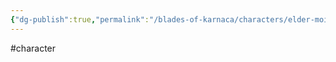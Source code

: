 ```yaml
---
{"dg-publish":true,"permalink":"/blades-of-karnaca/characters/elder-moira-blackwood/"}
---
```


#character
